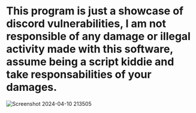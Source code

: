 # This program is just a showcase of discord vulnerabilities, I am not responsible of any damage or illegal activity made with this software, assume being a script kiddie and take responsabilities of your damages.
![Screenshot 2024-04-10 213505](https://github.com/devlilnova/lil-nova/assets/168679670/da4fa668-efd8-4c05-bd1e-056334f9de0c)

